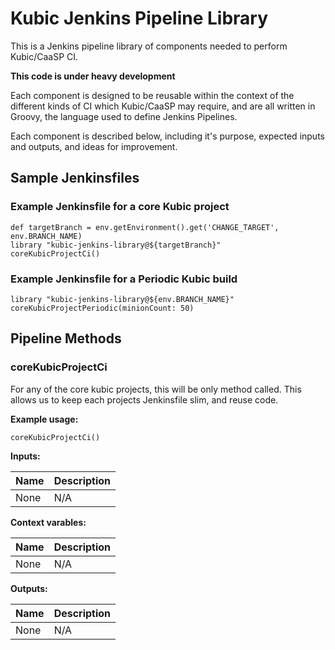 Kubic Jenkins Pipeline Library
==============================

This is a Jenkins pipeline library of components needed to perform Kubic/CaaSP
CI.

**This code is under heavy development**

Each component is designed to be reusable within the context of the different
kinds of CI which Kubic/CaaSP may require, and are all written in Groovy, the
language used to define Jenkins Pipelines.

Each component is described below, including it's purpose, expected inputs and
outputs, and ideas for improvement.

Sample Jenkinsfiles
-------------------

### Example Jenkinsfile for a core Kubic project

    def targetBranch = env.getEnvironment().get('CHANGE_TARGET', env.BRANCH_NAME)
    library "kubic-jenkins-library@${targetBranch}"
    coreKubicProjectCi()

### Example Jenkinsfile for a Periodic Kubic build

	library "kubic-jenkins-library@${env.BRANCH_NAME}"
	coreKubicProjectPeriodic(minionCount: 50)

Pipeline Methods
----------------

### coreKubicProjectCi

For any of the core kubic projects, this will be only method called. This allows us to
keep each projects Jenkinsfile slim, and reuse code.

**Example usage:**

    coreKubicProjectCi()

**Inputs:**

| Name | Description |
|:-----|:------------|
| None | N/A         |

**Context varables:**

| Name | Description |
|:-----|:------------|
| None | N/A         |

**Outputs:**

| Name | Description |
|:-----|:------------|
| None | N/A         |
